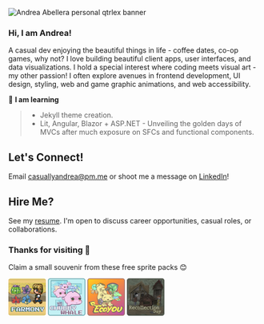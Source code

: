 ![Andrea Abellera personal qtrlex banner](https://github.com/andreaabellera/qtrlex/blob/main/public/casuallydev_banner.png)
### Hi, I am Andrea!
A casual dev enjoying the beautiful things in life - coffee dates, co-op games, why not? I love building beautiful client apps, user interfaces, and data visualizations. I hold a special interest where coding meets visual art - my other passion! I often explore avenues in frontend development, UI design, styling, web and game graphic animations, and web accessibility.

🌿 **I am learning**  
> - Jekyll theme creation.  
> - Lit, Angular, Blazor + ASP.NET - Unveiling the golden days of MVCs after much exposure on SFCs and functional components. 

## Let's Connect!
Email casuallyandrea@pm.me or shoot me a message on [LinkedIn](https://www.linkedin.com/in/aabellera/)!  

## Hire Me?
See my [resume](https://www.casually.dev/resume/). I'm open to discuss career opportunities, casual roles, or collaborations.

### Thanks for visiting 🤍
 
Claim a small souvenir from these free sprite packs 😊  

<a href="https://github.com/andreaabellera/CC-Assets-and-Sprite-Packs/tree/main/Farmony-Asset-Pack"><img src="https://github.com/andreaabellera/CC-Assets-and-Sprite-Packs/blob/main/%40icons/_farmony_.png" alt="Farmony Pack"></a> <a href="https://github.com/andreaabellera/CC-Assets-and-Sprite-Packs/tree/main/Chubby-Whale-Asset-Pack"><img src="https://github.com/andreaabellera/CC-Assets-and-Sprite-Packs/blob/main/%40icons/_chubby_.png" alt="Chubby Whale Pack"></a> <a href="https://github.com/andreaabellera/CC-Assets-and-Sprite-Packs/tree/main/Ecoyou-Avatars-Badges"><img src="https://github.com/andreaabellera/CC-Assets-and-Sprite-Packs/blob/main/%40icons/_ecoyou_.png" alt="Ecoyou Pack"></a> <a href="https://github.com/andreaabellera/CC-Assets-and-Sprite-Packs/tree/main/Recollection-Day-Asset-Pack"><img src="https://github.com/andreaabellera/CC-Assets-and-Sprite-Packs/blob/main/%40icons/_rd_.png" alt="Recollection Day Pack"></a>  
